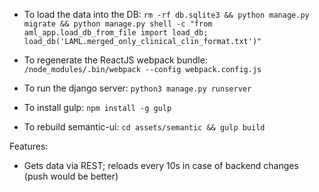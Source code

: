 
* To load the data into the DB: `rm -rf db.sqlite3 && python manage.py migrate && python manage.py shell -c "from aml_app.load_db_from_file import load_db; load_db('LAML.merged_only_clinical_clin_format.txt')"`

* To regenerate the ReactJS webpack bundle: `/node_modules/.bin/webpack --config webpack.config.js`

* To run the django server: `python3 manage.py runserver`

* To install gulp: `npm install -g gulp`

* To rebuild semantic-ui: `cd assets/semantic && gulp build`




Features:
* Gets data via REST; reloads every 10s in case of backend changes (push would be better)
